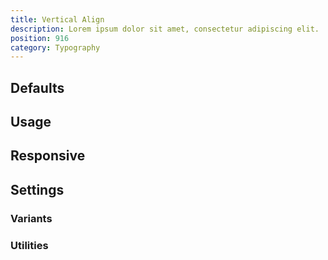 ```yaml
---
title: Vertical Align
description: Lorem ipsum dolor sit amet, consectetur adipiscing elit.
position: 916
category: Typography
---
```


## Defaults

<TableGenerateCommon
  :rules="{
    'align-baseline': ['vertical-align: baseline;'],
    'align-top': ['vertical-align: top;'],
    'align-middle': ['vertical-align: middle;'],
    'align-bottom': ['vertical-align: bottom;'],
    'align-text-top': ['vertical-align: text-top;'],
    'align-text-bottom': ['vertical-align: text-bottom;'],
}"></TableGenerateCommon>

## Usage

## Responsive

## Settings

### Variants

### Utilities
